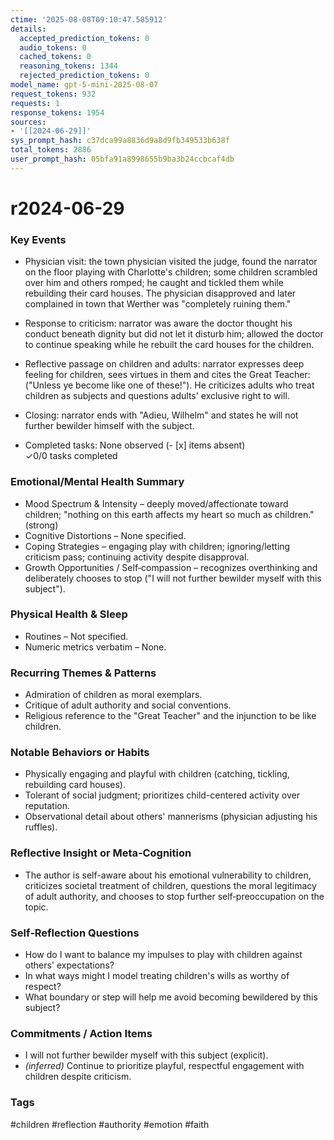 ```yaml
---
ctime: '2025-08-08T09:10:47.585912'
details:
  accepted_prediction_tokens: 0
  audio_tokens: 0
  cached_tokens: 0
  reasoning_tokens: 1344
  rejected_prediction_tokens: 0
model_name: gpt-5-mini-2025-08-07
request_tokens: 932
requests: 1
response_tokens: 1954
sources:
- '[[2024-06-29]]'
sys_prompt_hash: c37dca99a8836d9a8d9fb349533b638f
total_tokens: 2886
user_prompt_hash: 05bfa91a8998655b9ba3b24ccbcaf4db
---
```

# r2024-06-29

### Key Events
- Physician visit: the town physician visited the judge, found the narrator on the floor playing with Charlotte's children; some children scrambled over him and others romped; he caught and tickled them while rebuilding their card houses. The physician disapproved and later complained in town that Werther was "completely ruining them."  
- Response to criticism: narrator was aware the doctor thought his conduct beneath dignity but did not let it disturb him; allowed the doctor to continue speaking while he rebuilt the card houses for the children.  
- Reflective passage on children and adults: narrator expresses deep feeling for children, sees virtues in them and cites the Great Teacher: ("Unless ye become like one of these!"). He criticizes adults who treat children as subjects and questions adults' exclusive right to will.  
- Closing: narrator ends with "Adieu, Wilhelm" and states he will not further bewilder himself with the subject.

- Completed tasks: None observed (- [x] items absent)  
✓0/0 tasks completed

### Emotional/Mental Health Summary
- Mood Spectrum & Intensity – deeply moved/affectionate toward children; "nothing on this earth affects my heart so much as children." (strong)  
- Cognitive Distortions – None specified.  
- Coping Strategies – engaging play with children; ignoring/letting criticism pass; continuing activity despite disapproval.  
- Growth Opportunities / Self‑compassion – recognizes overthinking and deliberately chooses to stop ("I will not further bewilder myself with this subject").

### Physical Health & Sleep
- Routines – Not specified.  
- Numeric metrics verbatim – None.

### Recurring Themes & Patterns
- Admiration of children as moral exemplars.  
- Critique of adult authority and social conventions.  
- Religious reference to the "Great Teacher" and the injunction to be like children.

### Notable Behaviors or Habits
- Physically engaging and playful with children (catching, tickling, rebuilding card houses).  
- Tolerant of social judgment; prioritizes child-centered activity over reputation.  
- Observational detail about others' mannerisms (physician adjusting his ruffles).

### Reflective Insight or Meta‑Cognition
- The author is self-aware about his emotional vulnerability to children, criticizes societal treatment of children, questions the moral legitimacy of adult authority, and chooses to stop further self‑preoccupation on the topic.

### Self‑Reflection Questions
- How do I want to balance my impulses to play with children against others' expectations?  
- In what ways might I model treating children's wills as worthy of respect?  
- What boundary or step will help me avoid becoming bewildered by this subject?

### Commitments / Action Items
- I will not further bewilder myself with this subject (explicit).  
- *(inferred)* Continue to prioritize playful, respectful engagement with children despite criticism.

### Tags
#children #reflection #authority #emotion #faith